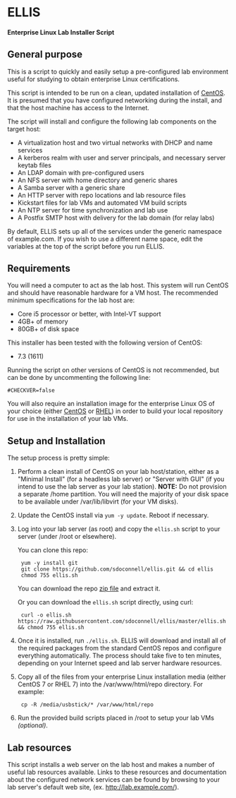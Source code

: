 # ELLIS
#### Enterprise Linux Lab Installer Script

## General purpose

This is a script to quickly and easily setup a pre-configured lab
environment useful for studying to obtain enterprise Linux certifications.

This script is intended to be run on a clean, updated installation of [CentOS](http://centos.org/).
It is presumed that you have configured networking during the install, and that the
host machine has access to the Internet.

The script will install and configure the following lab components on the target host:

- A virtualization host and two virtual networks with DHCP and name services
- A kerberos realm with user and server principals, and necessary server keytab files
- An LDAP domain with pre-configured users
- An NFS server with home directory and generic shares
- A Samba server with a generic share
- An HTTP server with repo locations and lab resource files
- Kickstart files for lab VMs and automated VM build scripts
- An NTP server for time synchronization and lab use
- A Postfix SMTP host with delivery for the lab domain (for relay labs)

By default, ELLIS sets up all of the services under the generic namespace of example.com.
If you wish to use a different name space, edit the variables at the top of the script
before you run ELLIS.

## Requirements

You will need a computer to act as the lab host. This system will run CentOS and should
have reasonable hardware for a VM host. The recommended minimum specifications for the lab
host are:

- Core i5 processor or better, with Intel-VT support
- 4GB+ of memory
- 80GB+ of disk space

This installer has been tested with the following version of CentOS:

- 7.3 (1611)

Running the script on other versions of CentOS is not recommended, but can be done by uncommenting
the following line:

    #CHECKVER=false

You will also require an installation image for the enterprise Linux OS of your choice
(either [CentOS](https://www.centos.org/download/) or [RHEL](https://www.redhat.com/en/technologies/linux-platforms/enterprise-linux)) 
in order to build your local repository for use in the installation of your lab VMs.

## Setup and Installation

The setup process is pretty simple:
 
1. Perform a clean install of CentOS on your lab host/station, either as a 
"Minimal Install" (for a headless lab server) or "Server with GUI" (if you intend to 
use the lab server as your lab station). **NOTE:** Do not provision a separate /home 
partition. You will need the majority of your disk space to be available under 
/var/lib/libvirt (for your VM disks).

2. Update the CentOS install via `yum -y update`. Reboot if necessary.
 
3. Log into your lab server (as root) and copy the `ellis.sh` script to your server (under 
/root or elsewhere).

    You can clone this repo:
    
        yum -y install git
        git clone https://github.com/sdoconnell/ellis.git && cd ellis
        chmod 755 ellis.sh

    You can download the repo [zip file](https://github.com/sdoconnell/ELLIS/archive/master.zip) and extract it.
    
    Or you can download the `ellis.sh` script directly, using curl:
    
        curl -o ellis.sh https://raw.githubusercontent.com/sdoconnell/ellis/master/ellis.sh && chmod 755 ellis.sh

4. Once it is installed, run `./ellis.sh`. ELLIS will download and install all of the 
required packages from the standard CentOS repos and configure everything automatically.
The process should take five to ten minutes, depending on your Internet speed and lab server
hardware resources.
 
5. Copy all of the files from your enterprise Linux installation media (either CentOS 7 or RHEL 7)
into the /var/www/html/repo directory. For example:

        cp -R /media/usbstick/* /var/www/html/repo

5. Run the provided build scripts placed in /root to setup your lab VMs *(optional)*.

## Lab resources

This script installs a web server on the lab host and makes a number of useful lab
resources available. Links to these resources and documentation about the configured
network services can be found by browsing to your lab server's default web site,
(ex. http://lab.example.com/).

